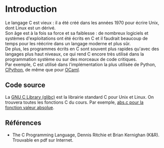 # Introduction

Le langage C est vieux : il a été créé dans les années 1970 pour écrire Unix, dont Linux est un dérivé.  
Son âge est à la fois sa force et sa faiblesse : de nombreux logiciels et systèmes d'exploitations ont été écrits en C et il faudrait beaucoup de temps pour les réécrire dans un langage moderne et plus sûr.  
De plus, les programmes écrits en C sont souvent plus rapides qu'avec des langages plus haut niveaux, ce qui rend C encore très utilisé dans la programmation système ou sur des morceaux de code critiques.  
Par exemple, C est utilisé dans l'implémentation la plus utilisée de Python, [CPython](https://github.com/python/cpython), de même que pour [OCaml](https://github.com/ocaml/ocaml).

## Code source

La [GNU C Library (glibc)](https://sourceware.org/git/?p=glibc.git;a=tree) est la librairie standard C pour Unix et Linux. On trouvera toutes les fonctions C du cours. Par exemple, [abs.c pour la fonction valeur absolue](https://sourceware.org/git/?p=glibc.git;a=blob;f=stdlib/abs.c;h=0e4b96373655daa8fcf55d45082b2a2368b01ce7;hb=HEAD).

## Références

- The C Programming Language, Dennis Ritchie et Brian Kernighan (K&R). Trouvable en pdf sur Internet.
